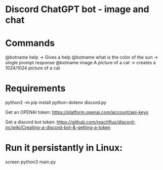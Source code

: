 # Discord ChatGPT bot - image and chat

# Commands
@botname help -> Gives a help
@botname what is the color of the sun -> single prompt response
@botname image A picture of a cat -> creates a 1024/1024 picture of a cat


# Requirements
python3 -m pip install python-dotenv discord.py

Get an OPENAI token:
https://platform.openai.com/account/api-keys

Get a discord bot token:
https://github.com/reactiflux/discord-irc/wiki/Creating-a-discord-bot-&-getting-a-token

# Run it persistantly in Linux:
screen python3 main.py

